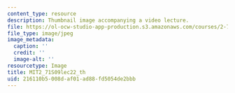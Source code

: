 ```yaml
---
content_type: resource
description: Thumbnail image accompanying a video lecture.
file: https://ol-ocw-studio-app-production.s3.amazonaws.com/courses/2-71-optics-spring-2009/216110b5008daf01ad88fd5054de2bbb_MIT2_71S09lec22_th.jpg
file_type: image/jpeg
image_metadata:
  caption: ''
  credit: ''
  image-alt: ''
resourcetype: Image
title: MIT2_71S09lec22_th
uid: 216110b5-008d-af01-ad88-fd5054de2bbb
---
```

